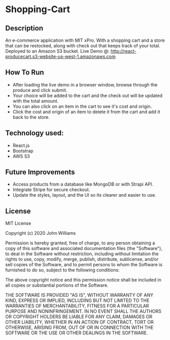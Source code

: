 # Shopping-Cart

## Description 

An e-commerce application with MIT xPro. With a shopping cart and a store that can be restocked, along with check out that keeps track of your total.\
Deployed to an Amazon S3 bucket. Live Demo @: http://react-producecart.s3-website-us-west-1.amazonaws.com 

## How To Run

- After loading the live demo in a browser window, browse through the produce and click submit. 
- Your choice will be added to the cart and the check out will be updated with the total amount. 
- You can also click on an item in the cart to see it's cost and origin.
- Click the cost and origin of an item to delete it from the cart and add it back to the store.

## Technology used: 

- React.js
- Bootstrap
- AWS S3

## Future Improvements

- Access products from a database like MongoDB or with Strapi API. 
- Integrate Stripe for secure checkout. 
- Update the styles, layout, and the UI so its clearer and easier to use. 

## License

MIT License

Copyright (c) 2020 John Williams

Permission is hereby granted, free of charge, to any person obtaining a copy
of this software and associated documentation files (the "Software"), to deal
in the Software without restriction, including without limitation the rights
to use, copy, modify, merge, publish, distribute, sublicense, and/or sell
copies of the Software, and to permit persons to whom the Software is
furnished to do so, subject to the following conditions:

The above copyright notice and this permission notice shall be included in all
copies or substantial portions of the Software.

THE SOFTWARE IS PROVIDED "AS IS", WITHOUT WARRANTY OF ANY KIND, EXPRESS OR
IMPLIED, INCLUDING BUT NOT LIMITED TO THE WARRANTIES OF MERCHANTABILITY,
FITNESS FOR A PARTICULAR PURPOSE AND NONINFRINGEMENT. IN NO EVENT SHALL THE
AUTHORS OR COPYRIGHT HOLDERS BE LIABLE FOR ANY CLAIM, DAMAGES OR OTHER
LIABILITY, WHETHER IN AN ACTION OF CONTRACT, TORT OR OTHERWISE, ARISING FROM,
OUT OF OR IN CONNECTION WITH THE SOFTWARE OR THE USE OR OTHER DEALINGS IN THE
SOFTWARE.
